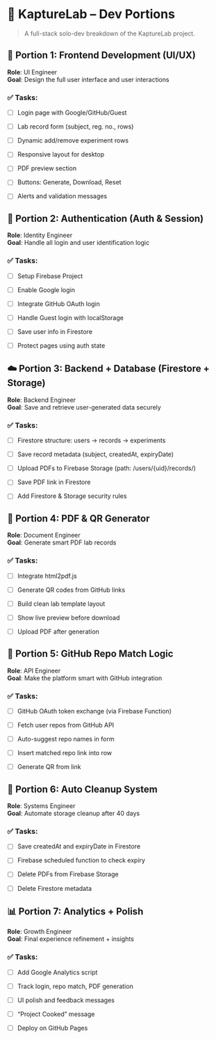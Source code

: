 # 🧩 KaptureLab – Dev Portions 

> A full-stack solo-dev breakdown of the KaptureLab project.  



## 🎨 Portion 1: Frontend Development (UI/UX)

**Role**: UI Engineer  
**Goal**: Design the full user interface and user interactions

### ✅ Tasks:
- [ ] Login page with Google/GitHub/Guest
- [ ] Lab record form (subject, reg. no., rows)
- [ ] Dynamic add/remove experiment rows
- [ ] Responsive layout for desktop
- [ ] PDF preview section
- [ ] Buttons: Generate, Download, Reset
- [ ] Alerts and validation messages



## 🔐 Portion 2: Authentication (Auth & Session)

**Role**: Identity Engineer  
**Goal**: Handle all login and user identification logic

### ✅ Tasks:
- [ ] Setup Firebase Project
- [ ] Enable Google login
- [ ] Integrate GitHub OAuth login
- [ ] Handle Guest login with localStorage
- [ ] Save user info in Firestore
- [ ] Protect pages using auth state



## ☁️ Portion 3: Backend + Database (Firestore + Storage)

**Role**: Backend Engineer  
**Goal**: Save and retrieve user-generated data securely

### ✅ Tasks:
- [ ] Firestore structure: users → records → experiments
- [ ] Save record metadata (subject, createdAt, expiryDate)
- [ ] Upload PDFs to Firebase Storage (path: /users/{uid}/records/)
- [ ] Save PDF link in Firestore
- [ ] Add Firestore & Storage security rules


## 📄 Portion 4: PDF & QR Generator

**Role**: Document Engineer  
**Goal**: Generate smart PDF lab records

### ✅ Tasks:
- [ ] Integrate html2pdf.js
- [ ] Generate QR codes from GitHub links
- [ ] Build clean lab template layout
- [ ] Show live preview before download
- [ ] Upload PDF after generation


## 🔁 Portion 5: GitHub Repo Match Logic

**Role**: API Engineer  
**Goal**: Make the platform smart with GitHub integration

### ✅ Tasks:
- [ ] GitHub OAuth token exchange (via Firebase Function)
- [ ] Fetch user repos from GitHub API
- [ ] Auto-suggest repo names in form
- [ ] Insert matched repo link into row
- [ ] Generate QR from link



## 🧹 Portion 6: Auto Cleanup System

**Role**: Systems Engineer  
**Goal**: Automate storage cleanup after 40 days

### ✅ Tasks:
- [ ] Save createdAt and expiryDate in Firestore
- [ ] Firebase scheduled function to check expiry
- [ ] Delete PDFs from Firebase Storage
- [ ] Delete Firestore metadata



## 📊 Portion 7: Analytics + Polish

**Role**: Growth Engineer  
**Goal**: Final experience refinement + insights

### ✅ Tasks:
- [ ] Add Google Analytics script
- [ ] Track login, repo match, PDF generation
- [ ] UI polish and feedback messages
- [ ] “Project Cooked” message
- [ ] Deploy on GitHub Pages




